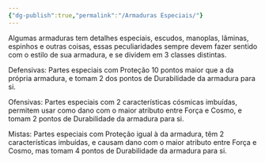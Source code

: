 ```yaml
---
{"dg-publish":true,"permalink":"/Armaduras Especiais/"}
---
```


Algumas armaduras tem detalhes especiais, escudos, manoplas, lâminas, espinhos e outras coisas, essas peculiaridades sempre devem fazer sentido com o estilo de sua armadura, e se dividem em 3 classes distintas.

  

Defensivas: Partes especiais com Proteção 10 pontos maior que a da própria armadura, e tomam 2 dos pontos de Durabilidade da armadura para si.

  

Ofensivas: Partes especiais com 2 características cósmicas imbuídas, permitem usar como dano com o maior atributo entre Força e Cosmo, e tomam 2 pontos de Durabilidade da armadura para si.

  
Mistas: Partes especiais com Proteção igual à da armadura, têm 2 características imbuídas, e causam dano com o maior atributo entre Força e Cosmo, mas tomam 4 pontos de Durabilidade da armadura para si.